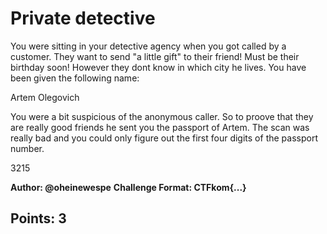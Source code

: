 # Private detective

You were sitting in your detective agency when you got called by a customer. They want to send "a little gift" to their friend!
Must be their birthday soon! However they dont know in which city he lives. You have been given the following name:

Artem Olegovich 

You were a bit suspicious of the anonymous caller. So to proove that they are really good friends he sent you the passport of Artem. The scan
was really bad and you could only figure out the first four digits of the passport number.

3215

__Author: @oheinewespe__
__Challenge Format: CTFkom{...}__

## Points: 3